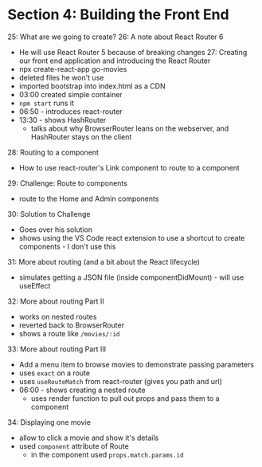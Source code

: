 # Section 4: Building the Front End

25: What are we going to create?
26: A note about React Router 6
- He will use React Router 5 because of breaking changes
27: Creating our front end application and introducing the React Router
- npx create-react-app go-movies
- deleted files he won't use
- imported bootstrap into index.html as a CDN
- 03:00 created simple container
- `npm start` runs it
- 06:50 - introduces react-router
- 13:30 - shows HashRouter
  - talks about why BrowserRouter leans on the webserver, and HashRouter stays on the client

28: Routing to a component
- How to use react-router's Link component to route to a component

29: Challenge: Route to components
- route to the Home and Admin components
  
30: Solution to Challenge
- Goes over his solution
- shows using the VS Code react extension to use a shortcut to create components - I don't use this
  
31: More about routing (and a bit about the React lifecycle)
- simulates getting a JSON file (inside componentDidMount) - will use useEffect
  
32: More about routing Part II
- works on nested routes
- reverted back to BrowserRouter
- shows a route like `/movies/:id` 
  
33: More about routing Part III
- Add a menu item to browse movies to demonstrate passing parameters
- uses `exact` on a route
- uses `useRouteMatch` from react-router (gives you path and url)
- 06:00 - shows creating a nested route 
  - uses render function to pull out props and pass them to a component
  
34: Displaying one movie
- allow to click a movie and show it's details
- used `component` attribute of Route
  - in the component used `props.match.params.id`

